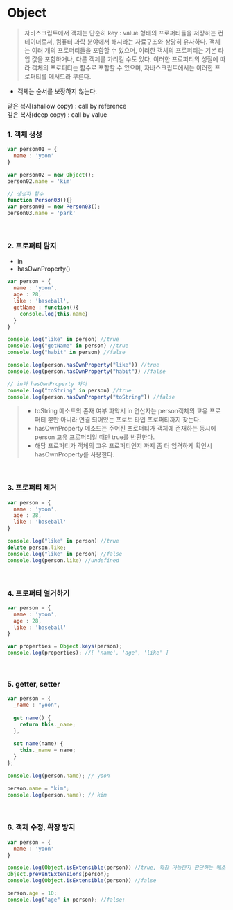 # Object

> 자바스크립트에서 객체는 단순히 key : value 형태의 프로퍼티들을 저장하는 컨테이너로서, 컴퓨터 과학 분야에서 해시라는 자료구조와 상당히 유사하다. 객체는 여러 개의 프로퍼티들을 포함할 수 있으며, 이러한 객체의 프로퍼티는 기본 타입 값을 포함하거나, 다른 객체를 가리킬 수도 있다. 이러한 프로퍼티의 성질에 따라 객체의 프로퍼티는 함수로 포함할 수 있으며, 자바스크립트에서는 이러한 프로퍼티를 메서드라 부른다.

- 객체는 순서를 보장하지 않는다.

얕은 복사(shallow copy) : call by reference  
깊은 복사(deep copy) : call by value

### 1. 객체 생성

```javascript
var person01 = {
  name : 'yoon'
}

var person02 = new Object();
person02.name = 'kim'

// 생성자 함수
function Person03(){}
var person03 = new Person03();
person03.name = 'park'
```
<br/>

### 2. 프로퍼티 탐지

- in
- hasOwnProperty()

```javascript
var person = {
  name : 'yoon',
  age : 28,
  like : 'baseball',
  getName : function(){
    console.log(this.name)
  } 
}

console.log("like" in person) //true
console.log("getName" in person) //true
console.log("habit" in person) //false

console.log(person.hasOwnProperty("like")) //true
console.log(person.hasOwnProperty("habit")) //false

// in과 hasOwnProperty 차이
console.log("toString" in person) //true
console.log(person.hasOwnProperty("toString")) //false
```

> - toString 메소드의 존재 여부 파악시 in 연산자는 person객체의 고유 프로퍼티 뿐만 아니라 연결 되어있는 프로토 타입 프로퍼티까지 찾는다. 
> - hasOwnProperty 메소드는 주어진 프로퍼티가 객체에 존재하는 동시에 person 고유 프로퍼티일 때만 true를 반환한다.
> - 해당 프로퍼티가 객체의 고유 프로퍼티인지 까지 좀 더 엄격하게 확인시 hasOwnProperty를 사용한다.

<br/>

### 3. 프로퍼티 제거

```javascript
var person = {
  name : 'yoon',
  age : 28,
  like : 'baseball'
}

console.log("like" in person) //true
delete person.like;
console.log("like" in person) //false
console.log(person.like) //undefined
```

<br/>

### 4. 프로퍼티 열거하기

```javascript
var person = {
  name : 'yoon',
  age : 28,
  like : 'baseball'
}

var properties = Object.keys(person);
console.log(properties); //[ 'name', 'age', 'like' ]
```

<br/>

### 5.  getter, setter

```javascript
var person = {
  _name : "yoon",
  
  get name() {
    return this._name;
  },
  
  set name(name) {
    this._name = name;
  }
};

console.log(person.name); // yoon

person.name = "kim";
console.log(person.name); // kim
```

<br/>

### 6. 객체 수정, 확장 방지

```javascript
var person = {
  name : 'yoon'
}

console.log(Object.isExtensible(person)) //true, 확장 가능한지 판단하는 메소드
Object.preventExtensions(person);
console.log(Object.isExtensible(person)) //false

person.age = 10;
console.log("age" in person); //false;
```

<br/>
